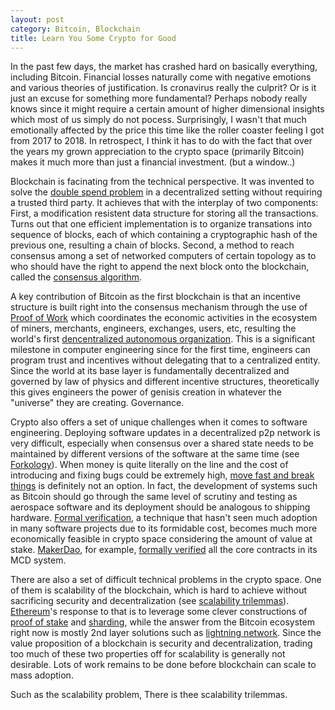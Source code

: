 ```yaml
---
layout: post
category: Bitcoin, Blockchain
title: Learn You Some Crypto for Good
---
```


In the past few days, the market has crashed hard on basically
everything, including Bitcoin. Financial losses naturally come with
negative emotions and various theories of justification. Is cronavirus
really the culprit? Or is it just an excuse for something more
fundamental? Perhaps nobody really knows since it might require a
certain amount of higher dimensional insights which most of us simply
do not pocess. Surprisingly, I wasn't that much emotionally affected
by the price this time like the roller coaster feeling I got from
2017 to 2018. In retrospect, I think it has to do with the fact that
over the years my grown appreciation to the crypto space (primarily
Bitcoin) makes it much more than just a financial investment. (but a window..)

Blockchain is facinating from the technical perspective. It was
invented to solve the [double spend
problem](https://en.wikipedia.org/wiki/Double-spending) in a
decentralized setting without requiring a trusted third party. It
achieves that with the interplay of two components: First, a
modification resistent data structure for storing all the
transactions. Turns out that one efficient implementation is to
organize transations into sequence of blocks, each of which containing
a cryptographic hash of the previous one, resulting a chain of
blocks. Second, a method to reach consensus among a set of networked
computers of certain topology as to who should have the right to
append the next block onto the blockchain, called the [consensus
algorithm](https://en.wikipedia.org/wiki/Consensus_(computer_science)).

A key contribution of Bitcoin as the first blockchain is that an
incentive structure is built right into the consensus mechanism
through the use of [Proof of
Work](https://en.wikipedia.org/wiki/Proof_of_work) which coordinates
the economic activities in the ecosystem of miners, merchants,
engineers, exchanges, users, etc, resulting the world's first
[dencentralized autonomous
organization](https://en.wikipedia.org/wiki/Decentralized_autonomous_organization).
This is a significant milestone in computer engineering since for the
first time, engineers can program trust and incentives without
delegating that to a centralized entity. Since the world at its base
layer is fundamentally decentralized and governed by law of physics
and different incentive structures, theoretically this gives
engineers the power of genisis creation in whatever the "universe" they
are creating. Governance. 

Crypto also offers a set of unique challenges when it comes to
software engineering. Deploying software updates in a decentralized
p2p network is very difficult, especially when consensus over a shared
state needs to be maintained by different versions of the software at
the same time (see
[Forkology](https://www.youtube.com/watch?v=rpeceXY1QBM)). When money
is quite literally on the line and the cost of introducing and fixing
bugs could be extremely high, [move fast and break
things](https://en.wikipedia.org/wiki/Facebook,_Inc.#History) is
definitely not an option. In fact, the development of systems such as
Bitcoin should go through the same level of scrutiny and testing as
aerospace software and its deployment should be analogous to shipping
hardware. [Formal
verification](https://en.wikipedia.org/wiki/Formal_verification), a
technique that hasn't seen much adoption in many software projects due
to its formidable cost, becomes much more economically feasible in
crypto space considering the amount of value at
stake. [MakerDao](https://makerdao.com/), for example, [formally
verified](https://security.makerdao.com/formal-verification) all the
core contracts in its MCD system.

There are also a set of difficult technical problems in the crypto
space. One of them is scalability of the blockchain, which is hard to
achieve without sacrificing security and decentralization (see
[scalability
trilemmas](https://bitcoinist.com/breaking-down-the-scalability-trilemma/)).
[Ethereum](https://ethereum.org/)'s response to that is to leverage
some clever constructions of [proof of
stake](https://en.wikipedia.org/wiki/Proof_of_stake) and
[sharding](https://docs.ethhub.io/ethereum-roadmap/ethereum-2.0/sharding/),
while the answer from the Bitcoin ecosystem right now is mostly 2nd
layer solutions such as [lightning
network](https://lightning.network/). Since the value proposition of a
blockchain is security and decentralization, trading too much of these two
properties off for scalability is generally not desirable. Lots of
work remains to be done before blockchain can scale to mass adoption.


Such as the scalability problem, There is thee scalability trilemmas. 



